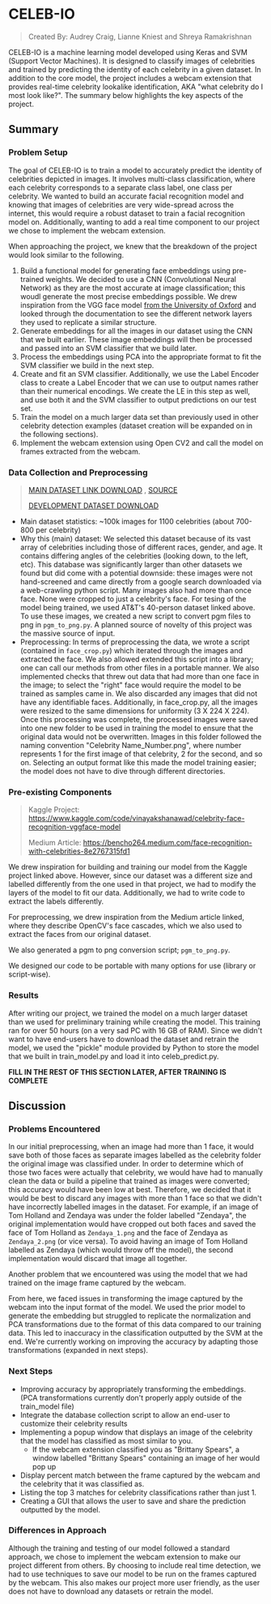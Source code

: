 # CELEB-IO
> Created By: Audrey Craig, Lianne Kniest and Shreya Ramakrishnan


CELEB-IO is a machine learning model developed using Keras and SVM (Support Vector Machines). It is designed to classify images of celebrities and trained by predicting the identity of each celebrity in a given dataset. In addition to the core model, the project includes a webcam extension that provides real-time celebrity lookalike identification, AKA "what celebrity do I most look like?". The summary below highlights the key aspects of the project. 

## Summary 

### Problem Setup 

The goal of CELEB-IO is to train a model to accurately predict the identity of celebrities depicted in images. It involves multi-class classification, where each celebrity corresponds to a separate class label, one class per celebrity. We wanted to build an accurate facial recognition model and knowing that images of celebrities are very wide-spread across the internet, this would require a robust dataset to train a facial recognition model on. Additionally, wanting to add a real time component to our project we chose to implement the webcam extension. 

When approaching the project, we knew that the breakdown of the project would look similar to the following.
1. Build a functional model for generating face embeddings using pre-trained weights. We decided to use a CNN (Convolutional Neural Network) as they are the most accurate at image classification; this woudl generate the most precise embeddings possible. We drew inspiration from the VGG face model [from the University of Oxford](https://www.robots.ox.ac.uk/~vgg/software/vgg_face/_) and looked through the documentation to see the different network layers they used to replicate a similar structure. 
2. Generate embeddings for all the images in our dataset using the CNN that we built earlier. These image embeddings will then be processed and passed into an SVM classifier that we build later. 
3. Process the embeddings using PCA into the appropriate format to fit the SVM classifier we build in the next step.
4. Create and fit an SVM classifier. Additionally, we use the Label Encoder class to create a Label Encoder that we can use to output names rather than their numerical encodings. We create the LE in this step as well, and use both it and the SVM classifier to output predictions on our test set.
5. Train the model on a much larger data set than previously used in other celebrity detection examples (dataset creation will be expanded on in the following sections). 
6. Implement the webcam extension using Open CV2 and call the model on frames extracted from the webcam. 

### Data Collection and Preprocessing 
> [MAIN DATASET LINK DOWNLOAD](https://drive.google.com/drive/folders/0B5G8pYUQMNZnLTBVaENWUWdzR0E?resourcekey=0-gRGzioHdCR4zkegs6t1W2Q&usp=sharing)
, [SOURCE](https://github.com/prateekmehta59/Celebrity-Face-Recognition-Dataset)
>
> [DEVELOPMENT DATASET DOWNLOAD](https://www.kaggle.com/datasets/kasikrit/att-database-of-faces)


- Main dataset statistics: ~100k images for 1100 celebrities (about 700-800 per celebrity)
- Why this (main) dataset:
We selected this dataset because of its vast array of celebrities including those of different races, gender, and age. It contains differing angles of the celebrities (looking down, to the left, etc). This database was significantly larger than other datasets we found but did come with a potential downside: these images were not hand-screened and came directly from a google search downloaded via a web-crawling python script. Many images also had more than once face. None were cropped to just a celebrity's face. For tesing of the model being trained, we used AT&T's 40-person dataset linked above. To use these images, we created a new script to convert pgm files to png in ```pgm_to_png.py```. A planned source of novelty of this project was the massive source of input.
- Preprocessing: In terms of preprocessing the data, we wrote a script (contained in ```face_crop.py```) which iterated through the images and extracted the face. We also allowed extended this script into a library; one can call our methods from other files in a portable manner. We also implemented checks that threw out data that had more than one face in the image; to select the "right" face would require the model to be trained as samples came in. We also discarded any images that did not have any identifiable faces. Additionally, in face_crop.py, all the images were resized to the same dimensions for uniformity (3 X 224 X 224). Once this processing was complete, the processed images were saved into one new folder to be used in training the model to ensure that the original data would not be overwritten. Images in this folder followed the naming convention "Celebrity Name_Number.png", where number represents 1 for the first image of that celebrity, 2 for the second, and so on. Selecting an output format like this made the model training easier; the model does not have to dive through different directories.

### Pre-existing Components 
> Kaggle Project: https://www.kaggle.com/code/vinayakshanawad/celebrity-face-recognition-vggface-model
>
> Medium Article: https://bencho264.medium.com/face-recognition-with-celebrities-8e2767315fd1

We drew inspiration for building and training our model from the Kaggle project linked above. However, since our dataset was a different size and labelled differently from the one used in that project, we had to modify the layers of the model to fit our data. Additionally, we had to write code to extract the labels differently. 

For preprocessing, we drew inspiration from the Medium article linked, where they describe OpenCV's face cascades, which we also used to extract the faces from our original dataset. 

We also generated a pgm to png conversion script; ```pgm_to_png.py```.

We designed our code to be portable with many options for use (library or script-wise).

### Results  
After writing our project, we trained the model on a much larger dataset than we used for preliminary training while creating the model. This training ran for over 50 hours (on a very sad PC with 16 GB of RAM). Since we didn't want to have end-users have to download the dataset and retrain the model, we used the "pickle" module provided by Python to store the model that we built in train_model.py and load it into celeb_predict.py. 

**FILL IN THE REST OF THIS SECTION LATER, AFTER TRAINING IS COMPLETE**

## Discussion 
### Problems Encountered 
In our initial preprocessing, when an image had more than 1 face, it would save both of those faces as separate images labelled as the celebrity folder the original image was classified under. In order to determine which of those two faces were actually that celebrity, we would have had to manually clean the data or build a pipeline that trained as images were converted; this accuracy would have been low at best. Therefore, we decided that it would be best to discard any images with more than 1 face so that we didn't have incorrectly labelled images in the dataset. For example, if an image of Tom Holland and Zendaya was under the folder labelled "Zendaya", the original implementation would have cropped out both faces and saved the face of Tom Holland as ```Zendaya_1.png``` and the face of Zendaya as ```Zendaya_2.png``` (or vice versa). To avoid having an image of Tom Holland labelled as Zendaya (which would throw off the model), the second implementation would discard that image all together. 

Another problem that we encountered was using the model that we had trained on the image frame captured by the webcam.

From here, we faced issues in transforming the image captured by the webcam into the input format of the model. We used the prior model to generate the embedding but struggled to replicate the normalization and PCA transformations due to the format of this data compared to our training data. This led to inaccuracy in the classification outputted by the SVM at the end. We're currently working on improving the accuracy by adapting those transformations (expanded in next steps).

### Next Steps 
- Improving accuracy by appropriately transforming the embeddings. (PCA transformations currently don't properly apply outside of the train_model file)
- Integrate the database collection script to allow an end-user to customize their celebrity results
- Implementing a popup window that displays an image of the celebrity that the model has classified as most similar to you. 
  - If the webcam extension classified you as "Brittany Spears", a window labelled "Brittany Spears" containing an image of her would 
    pop up   
- Display percent match between the frame captured by the webcam and the celebrity that it was classified as.
- Listing the top 3 matches for celebrity classifications rather than just 1.
- Creating a GUI that allows the user to save and share the prediction outputted by the model.

### Differences in Approach 
Although the training and testing of our model followed a standard approach, we chose to implement the webcam extension to make our project different from others. By choosing to include real time detection, we had to use techniques to save our model to be run on the frames captured by the webcam. This also makes our project more user friendly, as the user does not have to download any datasets or retrain the model. 

  
